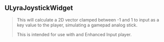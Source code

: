 ## ULyraJoystickWidget

> This will calculate a 2D vector clamped between -1 and 1
> to input as a key value to the player, simulating a gamepad analog stick.
>
> This is intended for use with and Enhanced Input player.


